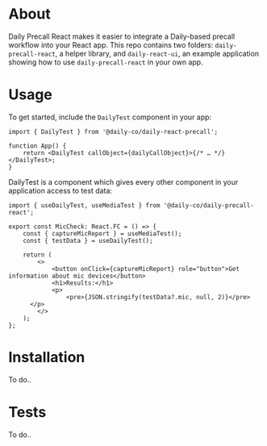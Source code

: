 # About

Daily Precall React makes it easier to integrate a Daily-based precall workflow into your React app. This repo contains two folders: `daily-precall-react`,
a helper library, and `daily-react-ui`, an example application showing how to use `daily-precall-react` in your own app.

# Usage

To get started, include the `DailyTest` component in your app:

```tsx
import { DailyTest } from '@daily-co/daily-react-precall';

function App() {
	return <DailyTest callObject={dailyCallObject}>{/* … */}</DailyTest>;
}
```

DailyTest is a component which gives every other component in your application access to test data:

```tsx
import { useDailyTest, useMediaTest } from '@daily-co/daily-precall-react';

export const MicCheck: React.FC = () => {
	const { captureMicReport } = useMediaTest();
	const { testData } = useDailyTest();

	return (
		<>
			<button onClick={captureMicReport} role="button">Get information about mic devices</button>
			<h1>Results:</h1>
			<p>
				<pre>{JSON.stringify(testData?.mic, null, 2)}</pre>
      </p>
		</>
	);
};
```

# Installation
To do..

# Tests
To do..
